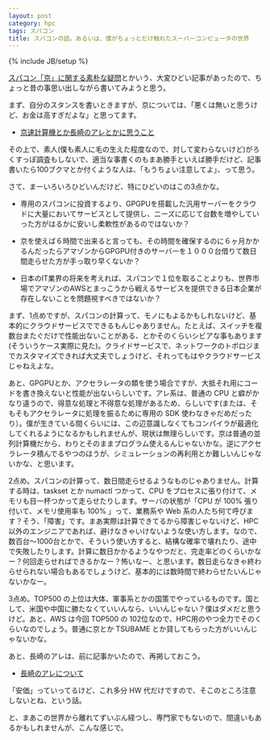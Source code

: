 ```yaml
---
layout: post
category: hpc
tags: スパコン
title: スパコンの話。あるいは、僕がちょっとだけ触れたスーパーコンピュータの世界
---
```

{% include JB/setup %}

[スパコン「京」に関する素朴な疑問](http://satoshi.blogs.com/life/2013/01/kei.html)とかいう、大変ひどい記事があったので、ちょっと昔の事思い出しながら書いてみようと思う。

まず、自分のスタンスを書いときますが、京については、「悪くは無いと思うけど、お金は高すぎだよな」と思ってます。

- [京速計算機とか長崎のアレとかに思うこと](http://d.hatena.ne.jp/tsucchi1022/20091128/1259416601)

その上で、素人(僕も素人に毛の生えた程度なので、対して変わらないけど)がろくすっぽ調査もしないで、適当な事書くのもまあ勝手といえば勝手だけど、記事書いたら100ブクマとか付くような人は、「もうちょい注意してよ」、って思う。

さて、まーいろいろひどいんだけど、特にひどいのはこの3点かな。

- 専用のスパコンに投資するより、GPGPUを搭載した汎用サーバーをクラウドに大量においてサービスとして提供し、ニーズに応じて台数を増やしていった方がはるかに安いし柔軟性があるのではないか？

- 京を使えば６時間で出来ると言っても、その時間を確保するのに６ヶ月かかるんだったらアマゾンからGPGPU付きのサーバーを１０００台借りて数日間走らせた方が手っ取り早くないか？

- 日本のIT業界の将来を考えれば、スパコンで１位を取ることよりも、世界市場でアマゾンのAWSとまっこうから戦えるサービスを提供できる日本企業が存在しないことを問題視すべきではないか？

まず、1点めですが、スパコンの計算って、モノにもよるかもしれないけど、基本的にクラウドサービスでできるもんじゃありません。たとえば、スイッチを複数台またぐだけで性能出ないことがある、とかそのくらいシビアな事もあります(そういうケース実際に見た)。クライドサービスで、ネットワークのトポロジまでカスタマイズできれば大丈夫でしょうけど、それってもはやクラウドサービスじゃねえよな。

あと、GPGPUとか、アクセラレータの類を使う場合ですが、大抵それ用にコードを書き換えないと性能が出ないらしいです。アレ系は、普通の CPU と癖がかなり違うので、得意な処理と不得意な処理があるため、らしいです(または、そもそもアクセラレータに処理を振るために専用の SDK 使わなきゃだめだったり）。僕が生きている間くらいには、この辺意識しなくてもコンパイラが最適化してくれるようになるかもしれませんが、現状は無理らしいです。京は普通の並列計算機だから、わりとそのままプログラム使えるんじゃないかな。逆にアクセラレータ積んでるやつのほうが、シミュレーションの再利用とか難しいんじゃないかな、と思います。

2点め。スパコンの計算って、数日間走らせるようなものじゃありません。計算する時は、taskset とか numactl つかって、CPU をプロセスに張り付けて、メモリも目一杯つかって走らせたりします。サーバの状態が「CPU が 100% 張り付いて、メモリ使用率も 100% 」って、業務系や Web 系の人たち何て呼びます？そう、「障害」です。まあ実際は計算できてるから障害じゃないけど、HPC 以外のエンジニアであれば、避けなきゃいけないような使い方します。なので、数百台〜1000台とかで、そういう使い方すると、結構な確率で壊れたり、途中で失敗したりします。計算に数日かかるようなやつだと、完走率どのくらいかなー？何回走らせればできるかなー？怖いなー、と思います。数日走らなきゃ終わらせられない場合もあるでしょうけど、基本的には数時間で終わらせたいんじゃないかなー。

3点め。TOP500 の上位は大体、軍事系とかの国策でやっているものです。国として、米国や中国に勝たなくていいんなら、いいんじゃない？僕はダメだと思うけど。あと、AWS は今回 TOP500 の 102位なので、HPC用のやつ全力でそのくらいなのでしょう。普通に京とか TSUBAME とか貸してもらった方がいいんじゃないかな。

あと、長崎のアレは、前に記事かいたので、再掲しておこう。

- [長崎のアレについて](http://d.hatena.ne.jp/tsucchi1022/20091127/1259335066)

「安価」っていってるけど、これ多分 HW 代だけですので、そこのところ注意しないとね、という話。

と、まあこの世界から離れてずいぶん経つし、専門家でもないので、間違いもあるかもしれませんが、こんな感じで。

